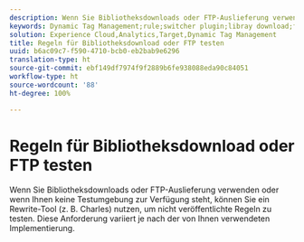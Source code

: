 ```yaml
---
description: Wenn Sie Bibliotheksdownloads oder FTP-Auslieferung verwenden oder wenn Ihnen keine Testumgebung zur Verfügung steht, können Sie ein Rewrite-Tool (z. B. Charles) nutzen, um nicht veröffentlichte Regeln zu testen. Diese Anforderung variiert je nach der von Ihnen verwendeten Implementierung.
keywords: Dynamic Tag Management;rule;switcher plugin;libray download;ftp;rewrite tool;test unpublished rules;test rules;debug rule;charles
solution: Experience Cloud,Analytics,Target,Dynamic Tag Management
title: Regeln für Bibliotheksdownload oder FTP testen
uuid: b6ac09c7-f590-4710-bcb0-eb2bab9e6296
translation-type: ht
source-git-commit: ebf149df7974f9f2889b6fe938088eda90c84051
workflow-type: ht
source-wordcount: '88'
ht-degree: 100%

---
```



# Regeln für Bibliotheksdownload oder FTP testen

Wenn Sie Bibliotheksdownloads oder FTP-Auslieferung verwenden oder wenn Ihnen keine Testumgebung zur Verfügung steht, können Sie ein Rewrite-Tool (z. B. Charles) nutzen, um nicht veröffentlichte Regeln zu testen. Diese Anforderung variiert je nach der von Ihnen verwendeten Implementierung.

